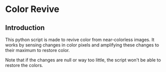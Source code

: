 # Color Revive
## Introduction
This python script is made to revive color from near-colorless images. It works by sensing changes in color pixels and amplifying these changes to their maximum to restore color.

Note that if the changes are null or way too little, the script won't be able to restore the colors.